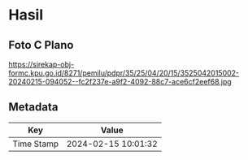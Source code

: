 # Hasil

## Foto C Plano

https://sirekap-obj-formc.kpu.go.id/8271/pemilu/pdpr/35/25/04/20/15/3525042015002-20240215-094052--fc2f237e-a9f2-4092-88c7-ace6cf2eef68.jpg


## Metadata

| Key        | Value               |
| ---------- | ------------------- |
| Time Stamp | 2024-02-15 10:01:32 |



